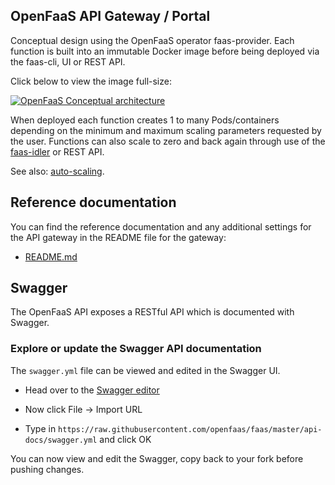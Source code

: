 ## OpenFaaS API Gateway / Portal

Conceptual design using the OpenFaaS operator faas-provider. Each function is built into an immutable Docker image before being deployed via the faas-cli, UI or REST API.

Click below to view the image full-size:

[![OpenFaaS Conceptual architecture](../images/of-conceptual-operator.png)](../images/of-conceptual-operator.png)

When deployed each function creates 1 to many Pods/containers depending on the minimum and maximum scaling parameters requested by the user. Functions can also scale to zero and back again through use of the [faas-idler](https://github.com/openfaas/faas-idler/) or REST API.

See also: [auto-scaling](autoscaling.md).

## Reference documentation

You can find the reference documentation and any additional settings for the API gateway in the README file for the gateway:

* [README.md](https://github.com/openfaas/faas/blob/master/gateway/README.md)

## Swagger

The OpenFaaS API exposes a RESTful API which is documented with Swagger.

### Explore or update the Swagger API documentation

The `swagger.yml` file can be viewed and edited in the Swagger UI.

* Head over to the [Swagger editor](http://editor.swagger.io/)

* Now click File -> Import URL

* Type in `https://raw.githubusercontent.com/openfaas/faas/master/api-docs/swagger.yml` and click OK

You can now view and edit the Swagger, copy back to your fork before pushing changes.

